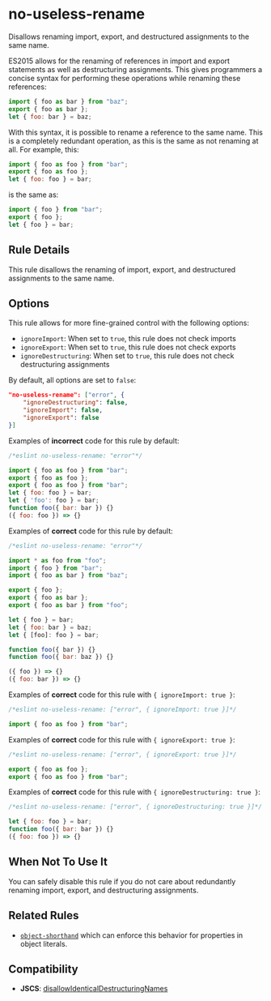 # no-useless-rename

Disallows renaming import, export, and destructured assignments to the same name.

ES2015 allows for the renaming of references in import and export statements as well as destructuring assignments. This gives programmers a concise syntax for performing these operations while renaming these references:

```js
import { foo as bar } from "baz";
export { foo as bar };
let { foo: bar } = baz;
```

With this syntax, it is possible to rename a reference to the same name. This is a completely redundant operation, as this is the same as not renaming at all. For example, this:

```js
import { foo as foo } from "bar";
export { foo as foo };
let { foo: foo } = bar;
```

is the same as:

```js
import { foo } from "bar";
export { foo };
let { foo } = bar;
```

## Rule Details

This rule disallows the renaming of import, export, and destructured assignments to the same name.

## Options

This rule allows for more fine-grained control with the following options:

* `ignoreImport`: When set to `true`, this rule does not check imports
* `ignoreExport`: When set to `true`, this rule does not check exports
* `ignoreDestructuring`: When set to `true`, this rule does not check destructuring assignments

By default, all options are set to `false`:

```json
"no-useless-rename": ["error", {
    "ignoreDestructuring": false,
    "ignoreImport": false,
    "ignoreExport": false
}]
```

Examples of **incorrect** code for this rule by default:

```js
/*eslint no-useless-rename: "error"*/

import { foo as foo } from "bar";
export { foo as foo };
export { foo as foo } from "bar";
let { foo: foo } = bar;
let { 'foo': foo } = bar;
function foo({ bar: bar }) {}
({ foo: foo }) => {}
```

Examples of **correct** code for this rule by default:

```js
/*eslint no-useless-rename: "error"*/

import * as foo from "foo";
import { foo } from "bar";
import { foo as bar } from "baz";

export { foo };
export { foo as bar };
export { foo as bar } from "foo";

let { foo } = bar;
let { foo: bar } = baz;
let { [foo]: foo } = bar;

function foo({ bar }) {}
function foo({ bar: baz }) {}

({ foo }) => {}
({ foo: bar }) => {}
```

Examples of **correct** code for this rule with `{ ignoreImport: true }`:

```js
/*eslint no-useless-rename: ["error", { ignoreImport: true }]*/

import { foo as foo } from "bar";
```

Examples of **correct** code for this rule with `{ ignoreExport: true }`:

```js
/*eslint no-useless-rename: ["error", { ignoreExport: true }]*/

export { foo as foo };
export { foo as foo } from "bar";
```

Examples of **correct** code for this rule with `{ ignoreDestructuring: true }`:

```js
/*eslint no-useless-rename: ["error", { ignoreDestructuring: true }]*/

let { foo: foo } = bar;
function foo({ bar: bar }) {}
({ foo: foo }) => {}
```

## When Not To Use It

You can safely disable this rule if you do not care about redundantly renaming import, export, and destructuring assignments.

## Related Rules

* [`object-shorthand`](object-shorthand.md) which can enforce this behavior for properties in object literals.

## Compatibility

* **JSCS**: [disallowIdenticalDestructuringNames](https://jscs-dev.github.io/rule/disallowIdenticalDestructuringNames)
